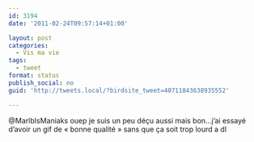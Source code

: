 ```yaml
---
id: 3194
date: '2011-02-24T09:57:14+01:00'

layout: post
categories:
  - Vis ma vie
tags:
  - tweet
format: status
publish_social: no
guid: 'http://tweets.local/?birdsite_tweet=40711843638935552'

---
```


@MarlbIsManiaks ouep je suis un peu déçu aussi mais bon…j’ai essayé d’avoir un gif de « bonne qualité » sans que ça soit trop lourd a dl
